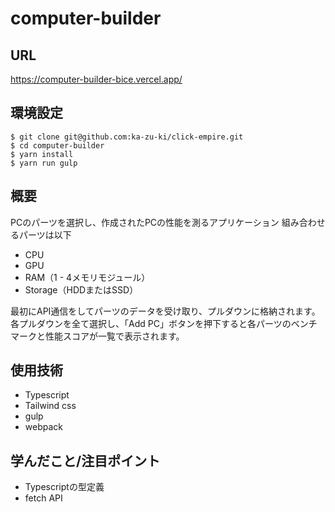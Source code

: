 # computer-builder
## URL
https://computer-builder-bice.vercel.app/
## 環境設定
```
$ git clone git@github.com:ka-zu-ki/click-empire.git
$ cd computer-builder
$ yarn install
$ yarn run gulp
```
## 概要
PCのパーツを選択し、作成されたPCの性能を測るアプリケーション
組み合わせるパーツは以下
- CPU
- GPU
- RAM（1 - 4メモリモジュール）
- Storage（HDDまたはSSD）

最初にAPI通信をしてパーツのデータを受け取り、プルダウンに格納されます。各プルダウンを全て選択し、「Add PC」ボタンを押下すると各パーツのベンチマークと性能スコアが一覧で表示されます。
## 使用技術
- Typescript
- Tailwind css
- gulp
- webpack
## 学んだこと/注目ポイント
- Typescriptの型定義
- fetch API
